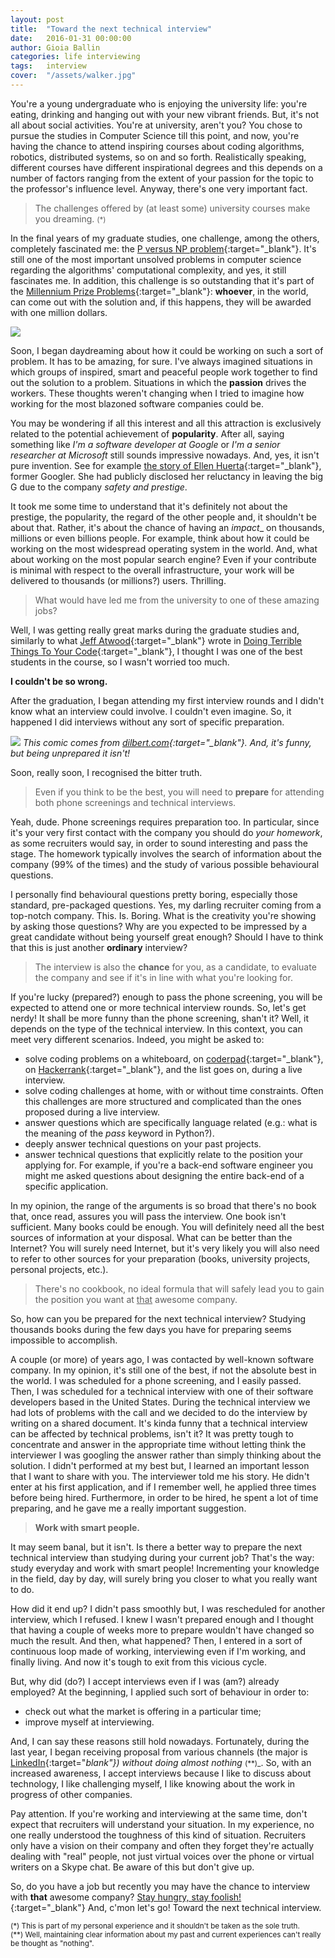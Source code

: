 ```yaml
---
layout: post
title:  "Toward the next technical interview"
date:   2016-01-31 00:00:00
author: Gioia Ballin
categories: life interviewing
tags:	interview
cover:  "/assets/walker.jpg"
---
```


You're a young undergraduate who is enjoying the university life: you're eating, drinking and hanging out with your new vibrant friends. But, it's not all about social activities. You're at university, aren't you? You chose to pursue the studies in Computer Science till this point, and now, you're having the chance to attend inspiring courses about coding algorithms, robotics, distributed systems, so on and so forth. Realistically speaking, different courses have different inspirational degrees and this depends on a number of factors ranging from the extent of your passion for the topic to the professor's influence level. Anyway, there's one very important fact.

> The challenges offered by (at least some) university courses make you dreaming. <small>(*)</small>

In the final years of my graduate studies, one challenge, among the others, completely fascinated me: the [P versus NP problem](https://en.wikipedia.org/wiki/P_versus_NP_problem){:target="_blank"}. It's still one of the most important unsolved problems in computer science regarding the algorithms' computational complexity, and yes, it still fascinates me. In addition, this challenge is so outstanding that it's part of the [Millennium Prize Problems](http://www.claymath.org/millennium-problems){:target="_blank"}: __whoever__, in the world, can come out with the solution and, if this happens, they will be awarded with one million dollars.

![](http://s2.quickmeme.com/img/43/432d0c56973eff45e545159ddf41f282e16cdce6d2b354dfd5721962504dd252.jpg)

Soon, I began daydreaming about how it could be working on such a sort of problem. It has to be amazing, for sure. I've always imagined situations in which groups of inspired, smart and peaceful people work together to find out the solution to a problem. Situations in which the __passion__ drives the workers. These thoughts weren't changing when I tried to imagine how working for the most blazoned software companies could be.

You may be wondering if all this interest and all this attraction is exclusively related to the potential achievement of __popularity__. After all, saying something like _I'm a software developer at Google_ or _I'm a senior researcher at Microsoft_ still sounds impressive nowadays. And, yes, it isn't pure invention. See for example [the story of Ellen Huerta](https://medium.com/this-happened-to-me/why-i-left-google-c02f1ff471c6#.e6zr2h344){:target="_blank"}, former Googler. She had publicly disclosed her reluctancy in leaving the big G due to the company _safety and prestige_.

It took me some time to understand that it's definitely not about the prestige, the popularity, the regard of the other people and, it shouldn't be about that. Rather, it's about the chance of having an _impact__ on thousands, millions or even billions people. For example, think about how it could be working on the most widespread operating system in the world. And, what about working on the most popular search engine? Even if your contribute is minimal with respect to the overall infrastructure, your work will be delivered to thousands (or millions?) users. Thrilling.

> What would have led me from the university to one of these amazing jobs?

Well, I was getting really great marks during the graduate studies and, similarly to what [Jeff Atwood](https://twitter.com/codinghorror){:target="_blank"} wrote in [Doing Terrible Things To Your Code](http://blog.codinghorror.com/doing-terrible-things-to-your-code/){:target="_blank"}, I thought I was one of the best students in the course, so I wasn't worried too much.

__I couldn't be so wrong.__

After the graduation, I began attending my first interview rounds and I didn't know what an interview could involve. I couldn't even imagine. So, it happened I did interviews without any sort of specific preparation.

![](http://assets.amuniversal.com/e3ff66d0fd6e0132ef1a005056a9545d)
*This comic comes from [dilbert.com](dilbert.com){:target="_blank"}. And, it's funny, but being unprepared it isn't!*

Soon, really soon, I recognised the bitter truth.

> Even if you think to be the best, you will need to __prepare__ for attending both phone screenings and technical interviews.

Yeah, dude. Phone screenings requires preparation too. In particular, since it's your very first contact with the company you should do _your homework_, as some recruiters would say, in order to sound interesting and pass the stage. The homework typically involves the search of information about the company (99% of the times) and the study of various possible behavioural questions.

I personally find behavioural questions pretty boring, especially those standard, pre-packaged questions. Yes, my darling recruiter coming from a top-notch company. This. Is. Boring. What is the creativity you're showing by asking those questions? Why are you expected to be impressed by a great candidate without being yourself great enough? Should I have to think that this is just another __ordinary__ interview?

> The interview is also the __chance__ for you, as a candidate, to evaluate the company and see if it's in line with what you're looking for.

If you're lucky (prepared?) enough to pass the phone screening, you will be expected to attend one or more technical interview rounds. So, let's get nerdy! It shall be more funny than the phone screening, shan't it? Well, it depends on the type of the technical interview. In this context, you can meet very different scenarios. Indeed, you might be asked to:

- solve coding problems on a whiteboard, on [coderpad](https://coderpad.io/){:target="_blank"}, on [Hackerrank](https://www.hackerrank.com/work){:target="_blank"}, and the list goes on, during a live interview.
- solve coding challenges at home, with or without time constraints. Often this challenges are more structured and complicated than the ones proposed during a live interview.
- answer questions which are specifically language related (e.g.: what is the meaning of the _pass_ keyword in Python?).
- deeply answer technical questions on your past projects.
- answer technical questions that explicitly relate to the position your applying for. For example, if you're a back-end software engineer you might me asked questions about designing the entire back-end of a specific application.

In my opinion, the range of the arguments is so broad that there's no book that, once read, assures you will pass the interview. One book isn't sufficient. Many books could be enough. You will definitely need all the best sources of information at your disposal. What can be better than the Internet? You will surely need Internet, but it's very likely you will also need to refer to other sources for your preparation (books, university projects, personal projects, etc.).

> There's no cookbook, no ideal formula that will safely lead you to gain the position you want at <span style="text-decoration: underline;">that</span> awesome company.

So, how can you be prepared for the next technical interview? Studying thousands books during the few days you have for preparing seems impossible to accomplish.

A couple (or more) of years ago, I was contacted by well-known software company. In my opinion, it's still one of the best, if not the absolute best in the world. I was scheduled for a phone screening, and I easily passed. Then, I was scheduled for a technical interview with one of their software developers based in the United States. During the technical interview we had lots of problems with the call and we decided to do the interview by writing on a shared document. It's kinda funny that a technical interview can be affected by technical problems, isn't it? It was pretty tough to concentrate and answer in the appropriate time without letting think the interviewer I was googling the answer rather than simply thinking about the solution. I didn't performed at my best but, I learned an important lesson that I want to share with you. The interviewer told me his story. He didn't enter at his first application, and if I remember well, he applied three times before being hired. Furthermore, in order to be hired, he spent a lot of time preparing, and he gave me a really important suggestion.

> __Work with smart people.__

It may seem banal, but it isn't. Is there a better way to prepare the next technical interview than studying during your current job? That's the way: study everyday and work with smart people! Incrementing your knowledge in the field, day by day, will surely bring you closer to what you really want to do.

How did it end up? I didn't pass smoothly but, I was rescheduled for another interview, which I refused. I knew I wasn't prepared enough and I thought that having a couple of weeks more to prepare wouldn't have changed so much the result. And then, what happened? Then, I entered in a sort of continuous loop made of working, interviewing even if I'm working, and finally living. And now it's tough to exit from this vicious cycle.

But, why did (do?) I accept interviews even if I was (am?) already employed? At the beginning, I applied such sort of behaviour in order to:

- check out what the market is offering in a particular time;
- improve myself at interviewing.

And, I can say these reasons still hold nowadays. Fortunately, during the last year, I began receiving proposal from various channels (the major is [LinkedIn](https://www.linkedin.com/){:target="_blank"}) without doing almost nothing <small>_(**)_</small>. So, with an increased awareness, I accept interviews because I like to discuss about technology, I like challenging myself, I like knowing about the work in progress of other companies.

Pay attention. If you're working and interviewing at the same time, don't expect that recruiters will understand your situation. In my experience, no one really understood the toughness of this kind of situation. Recruiters only have a vision on their company and often they forget they're actually dealing with "real" people, not just virtual voices over the phone or virtual writers on a Skype chat. Be aware of this but don't give up.

So, do you have a job but recently you may have the chance to interview with __that__ awesome company? [Stay hungry, stay foolish!](https://www.youtube.com/watch?v=UF8uR6Z6KLc){:target="_blank"} And, c'mon let's go! Toward the next technical interview.

<small>
(*) This is part of my personal experience and it shouldn't be taken as the sole truth.
<br />
(**) Well, maintaining clear information about my past and current experiences can't really be thought as "nothing".
</small>
